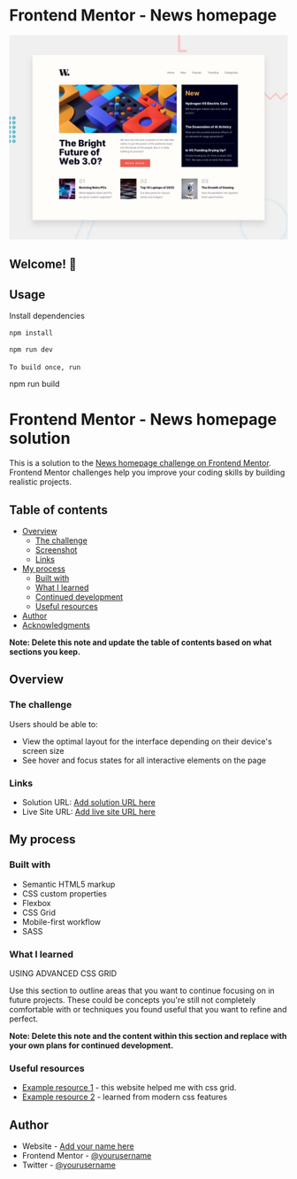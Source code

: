 # Frontend Mentor - News homepage

![Design preview for the News homepage coding challenge](./design/desktop-preview.jpg)

## Welcome! 👋

## Usage

Install dependencies

```
npm install
```


```
npm run dev

To build once, run

```
npm run build


# Frontend Mentor - News homepage solution

This is a solution to the [News homepage challenge on Frontend Mentor](https://www.frontendmentor.io/challenges/news-homepage-H6SWTa1MFl). Frontend Mentor challenges help you improve your coding skills by building realistic projects. 

## Table of contents

- [Overview](#overview)
  - [The challenge](#the-challenge)
  - [Screenshot](#screenshot)
  - [Links](#links)
- [My process](#my-process)
  - [Built with](#built-with)
  - [What I learned](#what-i-learned)
  - [Continued development](#continued-development)
  - [Useful resources](#useful-resources)
- [Author](#author)
- [Acknowledgments](#acknowledgments)

**Note: Delete this note and update the table of contents based on what sections you keep.**

## Overview

### The challenge

Users should be able to:

- View the optimal layout for the interface depending on their device's screen size
- See hover and focus states for all interactive elements on the page

### Links

- Solution URL: [Add solution URL here]([https://your-solution-url.com](https://github.com/yusufskebbe/frontend-mentor-newshomepage))
- Live Site URL: [Add live site URL here]([https://your-live-site-url.com](https://yusufskebbe.github.io/frontend-mentor-newshomepage/))

## My process

### Built with

- Semantic HTML5 markup
- CSS custom properties
- Flexbox
- CSS Grid
- Mobile-first workflow
- SASS




### What I learned

USING ADVANCED CSS GRID


Use this section to outline areas that you want to continue focusing on in future projects. These could be concepts you're still not completely comfortable with or techniques you found useful that you want to refine and perfect.

**Note: Delete this note and the content within this section and replace with your own plans for continued development.**

### Useful resources

- [Example resource 1](https://grid.malven.co/) - this website helped me with css grid.  
- [Example resource 2](https://www.udemy.com/share/101Wmq3@-GCx11rabAW6A-eHmY7CLNU2B59VR3JDzUcvfZcB-LhnV308dvUGYFUut1OgSau6/) - learned from modern css features

## Author

- Website - [Add your name here](https://www.your-site.com)
- Frontend Mentor - [@yourusername](https://www.frontendmentor.io/profile/yusufskebbe)
- Twitter - [@yourusername](https://www.twitter.com/yourusername)


